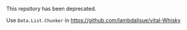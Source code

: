 This repsitory has been deprecated.

Use `Data.List.Chunker` in https://github.com/lambdalisue/vital-Whisky
